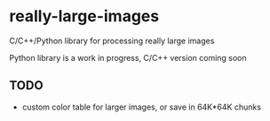 # really-large-images
C/C++/Python library for processing really large images

Python library is a work in progress, C/C++ version coming soon


## TODO
- custom color table for larger images, or save in 64K*64K chunks